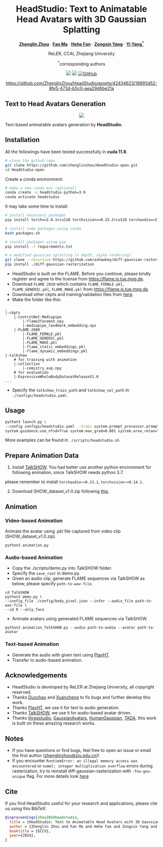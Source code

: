 <div align="center">
<h1>HeadStudio: Text to Animatable Head Avatars with 3D Gaussian Splatting</h1>

[**Zhenglin Zhou**](https://scholar.google.com/citations?user=6v7tOfEAAAAJ) · [**Fan Ma**](https://flowerfan.site/) · [**Hehe Fan**](https://hehefan.github.io/) · [**Zongxin Yang**](https://z-x-yang.github.io/) · [**Yi Yang<sup>*</sup>**](https://scholar.google.com/citations?user=RMSuNFwAAAAJ)

ReLER, CCAI, Zhejiang University 

<sup>*</sup>corresponding authors

<a href='https://zhenglinzhou.github.io/HeadStudio-ProjectPage/'><img src='https://img.shields.io/badge/Project-Page-green'></a>
<a href='https://www.ecva.net/papers/eccv_2024/papers_ECCV/papers/04681.pdf'><img src='https://img.shields.io/badge/Technique-Report-red'></a>
[![GitHub](https://img.shields.io/github/stars/ZhenglinZhou/HeadStudio?style=social)](https://github.com/ZhenglinZhou/HeadStudio/)

https://github.com/ZhenglinZhou/HeadStudio/assets/42434623/19893d52-8fe5-473d-b5c0-aea29d6be21a

</div>

## Text to Head Avatars Generation

<p align="center">
<img src="./assets/teaser.png">
</p>

Text-based animatable avatars generation by **HeadStudio**.

## Installation
All the followings have been tested successfully in **cuda 11.8**.
```bash
# clone the github repo
git clone https://github.com/zhenglinzhou/HeadStudio-open.git
cd HeadStudio-open
```

Create a conda environment:
```bash
# make a new conda env (optional)
conda create -n headstudio python=3.9
conda activate headstudio
```

It may take some time to install:
```bash
# install necessary packages
pip install torch==2.0.1+cu118 torchvision==0.15.2+cu118 torchaudio==2.0.2 --index-url https://download.pytorch.org/whl/cu118

# install some packages using conda
bash packages.sh

# install packages using pip
pip install -r requirements.txt

# a modified gaussian splatting (+ depth, alpha rendering)
git clone --recursive https://github.com/ashawkey/diff-gaussian-rasterization
pip install ./diff-gaussian-rasterization
```

* HeadStudio is built on the FLAME. Before you continue, please kindly register and agree to the license from https://flame.is.tue.mpg.de.
* Download `FLAME 2020` which contains `FLAME_FEMALE.pkl`, `FLAME_GENERIC.pkl`, `FLAME_MAKE.pkl` from https://flame.is.tue.mpg.de.
* Download other ckpts and training/validation files from [here](https://pan.baidu.com/s/1BdFmOMNT4gWhqUKFuZWx9A?pwd=pkwj).
* Make the folder like this:
```
.
|-ckpts
    |-ControlNet-Mediapipe
        |-flame2facemsh.npy
        |-mediapipe_landmark_embedding.npz
    |-FLAME-2000
        |-FLAME_FEMALE.pkl
        |-FLAME_GENERIC.pkl
        |-FLAME_MAKE.pkl
        |-flame_static_embeddings.pkl
        |-flame_dynamic_embeddings.pkl
|-talkshow
    # for training with animation
    |-collection
        |-cemistry_exp.npy
    # for evaluation
    |-ExpressiveWholeBodyDatasetReleaseV1.0
...
```
* Specify the `talkshow_train_path` and `talkshow_val_path` in `./configs/headstudio.yaml`.

## Usage

```bash
python3 launch.py \
--config configs/headstudio.yaml --train system.prompt_processor.prompt='a DSLR portrait of Joker in DC, masterpiece, Studio Quality, 8k, ultra-HD, next generation' \
system.guidance.use_nfsd=True system.max_grad=0.001 system.area_relax=True
```

More examples can be found in `./scripts/headstudio.sh`


## Prepare Animation Data
1. Install [TalkSHOW](https://github.com/yhw-yhw/TalkSHOW). You had better use another python environment for following animation, since TalkSHOW needs python 3.7.

please remember to install `torchaudio~=0.13.1`, `torchvision~=0.14.1`.
 
2. Download SHOW_dataset_v1.0.zip following [this](https://github.com/yhw-yhw/TalkSHOW?tab=readme-ov-file#2-get-data).


## Animation
### Video-based Animation
Animate the avatar using .pkl file captured from video clip (SHOW_dataset_v1.0.zip).
```shell
python3 animation.py
```
### Audio-based Animation
* Copy the ./scripts/demo.py into TalkSHOW folder. 
* Specify the `save_root` in demo.py.
* Given an audio clip, generate FLAME sequences via TalkSHOW as below, please specify `path-to-wav-file`.
```shell
cd TalkSHOW
python3 demo.py \
--config_file ./config/body_pixel.json --infer --audio_file path-to-wav-file \
--id 0 --only_face
```

* Animate avatars using generated FLAME sequences via TalkSHOW.
```shell
python3 animation_TalkSHOW.py --audio path-to-audio --avatar path-to-avatar
```

### Text-based Animation
* Generate the audio with given text using [PlayHT](https://play.ht/). 
* Transfer to audio-based animation.

## Acknowledgements
- HeadStudio is developed by ReLER at Zhejiang University, all copyright reserved.
- Thanks [Duochao](https://github.com/dc-walker) and [Xuancheng](https://github.com/Maplefaith) to fix bugs and further develop this work.
- Thanks [PlayHT](https://play.ht/), we use it for text to audio generation.
- Thanks [TalkSHOW](https://arxiv.org/pdf/2212.04420.pdf), we use it for audio-based avatar driven.
- Thanks [threestudio](https://github.com/threestudio-project/threestudio), [GaussianAvatars](https://github.com/ShenhanQian/GaussianAvatars/tree/main), [HumanGaussian](https://github.com/alvinliu0/HumanGaussian), [TADA](https://github.com/TingtingLiao/TADA), this work is built on these amazing research works.

## Notes
* If you have questions or find bugs, feel free to open an issue or email the first author (zhenglinzhou@zju.edu.cn)!
* If you encounter `RuntimeError: an illegal memory access was encountered` or `numel: integer multiplication overflow` errors during rasterization, try to reinstall diff-gaussian-rasterization with `-fno-gnu-unique` flag. For more details look [here](https://github.com/graphdeco-inria/gaussian-splatting/issues/41#issuecomment-1752279620) 

## Cite
If you find HeadStudio useful for your research and applications, please cite us using this BibTeX:

```bibtex
@inproceedings{zhou2024headstudio,
  title = {HeadStudio: Text to Animatable Head Avatars with 3D Gaussian Splatting},
  author = {Zhenglin Zhou and Fan Ma and Hehe Fan and Zongxin Yang and Yi Yang},
  booktitle = {ECCV},
  year={2024},
}
```